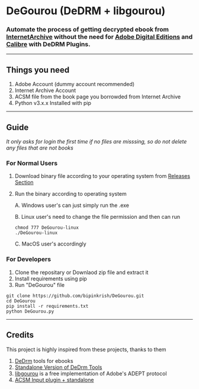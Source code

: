 # DeGourou (DeDRM + libgourou)

### Automate the process of getting decrypted ebook from [InternetArchive](https://archive.org/) without the need for [Adobe Digital Editions](https://www.adobe.com/in/solutions/ebook/digital-editions/download.html) and [Calibre](https://calibre-ebook.com/) with DeDRM Plugins.

---

## Things you need

1. Adobe Account (dummy account recommended)
2. Internet Archive Account
3. ACSM file from the book page you borrowded from Internet Archive
4. Python v3.x.x Installed with pip

---

## Guide

*It only asks for login the first time if no files are misssing, so do not delete any files that are not books*
### For Normal Users

1. Download binary file according to your operating system from [Releases Section](https://github.com/bipinkrish/DeGourou/releases)
2. Run the binary according to operating system

    A. Windows user's can just simply run the .exe

    B. Linux user's need to change the file permission and then can run

    ```
    chmod 777 DeGourou-linux
    ./DeGourou-linux
    ```

    C. MacOS user's accordingly

### For Developers

1. Clone the repositary or Downlaod zip file and extract it
2. Install requirements using pip
3. Run "DeGourou" file


```
git clone https://github.com/bipinkrish/DeGourou.git
cd DeGourou
pip install -r requirements.txt
python DeGourou.py
```

---

## Credits

This project is highly inspired from these projects, thanks to them

1. [DeDrm](https://github.com/apprenticeharper/DeDRM_tools) tools for ebooks
2. [Standalone Version of DeDrm Tools](https://github.com/noDRM/DeDRM_tools)
3. [libgourou](https://indefero.soutade.fr//p/libgourou/) is a free implementation of Adobe's ADEPT protocol
4. [ACSM Input plugin + standalone](https://github.com/Leseratte10/acsm-calibre-plugin)